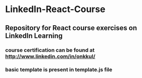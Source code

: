 # LinkedIn-React-Course </br>

## Repository for React course exercises on LinkedIn Learning </br>

### course certification can be found at http://www.linkedin.com/in/onkkul/

### basic template is present in template.js file